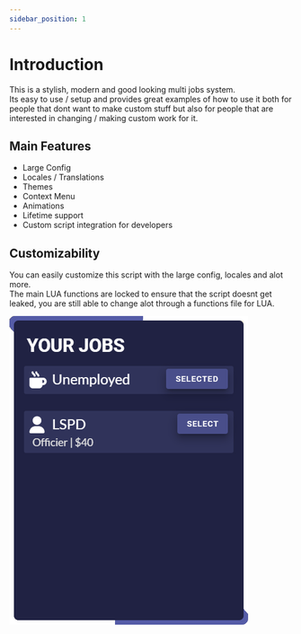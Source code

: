 ```yaml
---
sidebar_position: 1
---
```


# Introduction

This is a stylish, modern and good looking multi jobs system.<br/>
Its easy to use / setup and provides great examples of how to use it both for people that dont want to make custom stuff but also for people that are interested in changing / making custom work for it.

## Main Features

- Large Config
- Locales / Translations
- Themes
- Context Menu
- Animations
- Lifetime support
- Custom script integration for developers

## Customizability

You can easily customize this script with the large config, locales and alot more.<br/>
The main LUA functions are locked to ensure that the script doesnt get leaked, you are still able to change alot through a functions file for LUA.

![](./assets/images/introduction1.webp)
